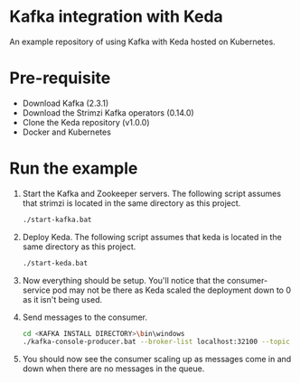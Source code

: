 # Kafka integration with Keda
An example repository of using Kafka with Keda hosted on Kubernetes.

# Pre-requisite
* Download Kafka (2.3.1)
* Download the Strimzi Kafka operators (0.14.0)
* Clone the Keda repository (v1.0.0)
* Docker and Kubernetes

# Run the example
1. Start the Kafka and Zookeeper servers. The following script assumes that strimzi is located in the same directory as this project.
    ```bash
    ./start-kafka.bat
    ```

1. Deploy Keda. The following script assumes that keda is located in the same directory as this project.
    ```bash
    ./start-keda.bat
    ```

1. Now everything should be setup. You'll notice that the consumer-service pod may not be there as Keda scaled the deployment down to 0 as it isn't being used.

1. Send messages to the consumer.

    ```bash
    cd <KAFKA INSTALL DIRECTORY>\bin\windows
    ./kafka-console-producer.bat --broker-list localhost:32100 --topic messages
    ```
1. You should now see the consumer scaling up as messages come in and down when there are no messages in the queue.
